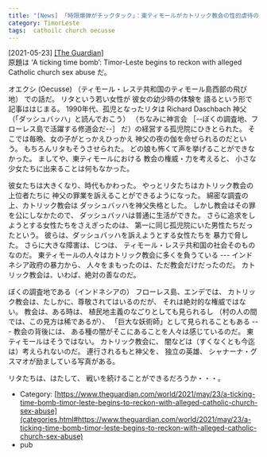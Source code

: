 ```yaml
---
title: "[News] 「時限爆弾がチックタック」：東ティモールがカトリック教会の性的虐待の存在を認知しはじめた ---これは大事件です"
category: TimorLeste
tags:  cathoilc church oecusse
---
```


[2021-05-23] [[The Guardian]](https://www.theguardian.com/world/2021/may/23/a-ticking-time-bomb-timor-leste-begins-to-reckon-with-alleged-catholic-church-sex-abuse)  
 原題は ‘A ticking time bomb’:
Timor-Leste begins to reckon with alleged
Catholic church sex abuse  だ。

 オエクシ (Oecusse)
（ティモール・レステ共和国のティモール島西部の飛び地）
での話だ。
リタという若い女性が
彼女の幼少時の体験を 語るという形で
記事ははじまる。
1990年代、孤児となったリタは
Richard Daschbach 神父（「ダッシュバッハ」と読んでおこう）
（ちなみに神言会
［--ぼくの調査地、フローレス島で活躍する修道会だ--］
だ）の経営する孤児院にひきとられた。
そこでは毎晩、女の子がとっかえひっかえ
神父の夜の伽を命ぜられるのだという。
もちろんリタもそうさせられた。
どの娘も怖くて声を挙げることができなかった。
ましてや、東ティモールにおける
教会の権威・力を考えると、
小さな少女たちに出来ることは何もなかった。

 彼女たちは大きくなり、時代もかわった。
やっとリタたちはカトリック教会の上位者たちに
神父の罪業を訴えることができるようになった。
綿密な調査の上、カトリック教会は
ダッシュバッハを神父失格とした。
しかし教会はその罪を公にしなかたので、
ダッシュバッハは普通に生活ができた。
さらに追求をしようとする女性たちをさえぎったのは、
第一に同じ孤児院にいた男性たちだったという。
彼らは、ダッシュバッハを訴えようとする女性たちを
暴力で脅した。
さらに大きな障害は、じつは、
ティモール・レステ共和国の社会そのものなのだ。
東ティモールの人々はカトリック教会に多くを負うている ---
インドネシア政府の暴力から、
人々をまもったのは、ただ教会だけだったのだ。
カトリック教会は、いわば、絶対の善なのだ。

 ぼくの調査地である（インドネシアの）
フローレス島、エンデでは、
カトリック教会は、たしかに、尊敬されてはいるのだが、
それは絶対的な権威ではない。
教会は、ある時は、
植民地主義のなごりとしても見られるし
（村の人の間では、この見方は稀であるが）、
「巨大な妖術師」として見られることもある ---
教会の背後には、
ある種の闇がそこにあることを人々は感じているのだ。
東ティモールはそうではない。
カトリック教会に、
闇などは（すくなくとも今迄は）考えられないのだ。
連行されるもと神父を、
独立の英雄、
シャナーナ・グスマオが励ましている写真がある。

 リタたちは、はたして、
戦いを続けることができるだろうか・・・。

- Category: [https://www.theguardian.com/world/2021/may/23/a-ticking-time-bomb-timor-leste-begins-to-reckon-with-alleged-catholic-church-sex-abuse](categories.html#https://www.theguardian.com/world/2021/may/23/a-ticking-time-bomb-timor-leste-begins-to-reckon-with-alleged-catholic-church-sex-abuse)
- pub

